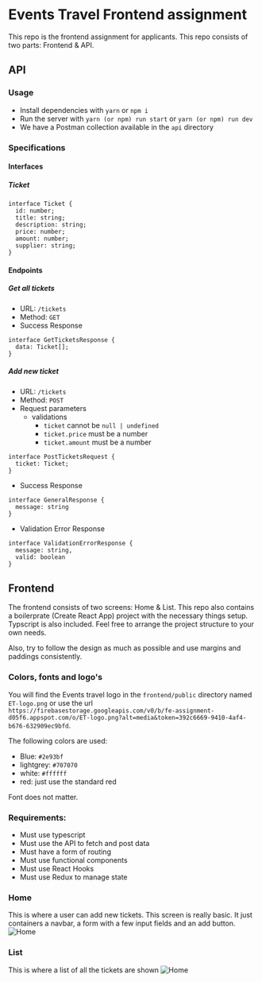 # Events Travel Frontend assignment

This repo is the frontend assignment for applicants. This repo consists of two parts: Frontend & API.

## API

### Usage

- Install dependencies with `yarn` or `npm i`
- Run the server with `yarn (or npm) run start` or `yarn (or npm) run dev`
- We have a Postman collection available in the `api` directory

### Specifications

#### Interfaces

##### Ticket

```
interface Ticket {
  id: number;
  title: string;
  description: string;
  price: number;
  amount: number;
  supplier: string;
}
```

#### Endpoints

##### Get all tickets

- URL:
  `/tickets`
- Method:
  `GET`
- Success Response

```
interface GetTicketsResponse {
  data: Ticket[];
}
```

##### Add new ticket

- URL:
  `/tickets`
- Method:
  `POST`
- Request parameters
  - validations
    - `ticket` cannot be `null | undefined`
    - `ticket.price` must be a number
    - `ticket.amount` must be a number

```
interface PostTicketsRequest {
  ticket: Ticket;
}
```

- Success Response

```
interface GeneralResponse {
  message: string
}
```

- Validation Error Response

```
interface ValidationErrorResponse {
  message: string,
  valid: boolean
}
```

## Frontend

The frontend consists of two screens: Home & List. This repo also contains a boilerprate (Create React App) project with the necessary things setup. Typscript is also included. Feel free to arrange the project structure to your own needs.

Also, try to follow the design as much as possible and use margins and paddings consistently.

### Colors, fonts and logo's

You will find the Events travel logo in the `frontend/public` directory named `ET-logo.png` or use the url `https://firebasestorage.googleapis.com/v0/b/fe-assignment-d05f6.appspot.com/o/ET-logo.png?alt=media&token=392c6669-9410-4af4-b676-632909ec9bfd`.

The following colors are used:

- Blue: `#2e93bf`
- lightgrey: `#707070`
- white: `#ffffff`
- red: just use the standard red

Font does not matter.

### Requirements:

- Must use typescript
- Must use the API to fetch and post data
- Must have a form of routing
- Must use functional components
- Must use React Hooks
- Must use Redux to manage state

### Home

This is where a user can add new tickets. This screen is really basic. It just containers a navbar, a form with a few input fields and an add button.
![Home](https://firebasestorage.googleapis.com/v0/b/fe-assignment-d05f6.appspot.com/o/ticket-form.png?alt=media&token=3657cf34-7bf9-4d58-a74e-a85796ddaf57)

### List

This is where a list of all the tickets are shown
![Home](https://firebasestorage.googleapis.com/v0/b/fe-assignment-d05f6.appspot.com/o/ticket-list.png?alt=media&token=976758f0-c167-4d95-8215-2e64498a28bc)
